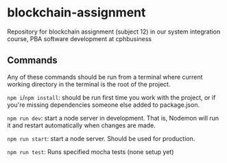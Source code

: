 # blockchain-assignment

Repository for blockchain assignment (subject 12) in our system integration course, PBA software development at cphbusiness

## Commands

Any of these commands should be run from a terminal where current working directory in the terminal is the root of the project.

`npm i`/`npm install`: should be run first time you work with the project, or if you're missing dependencies someone else added to package.json.

`npm run dev`: start a node server in development. That is, Nodemon will run it and restart automatically when changes are made.

`npm run start`: start a node server. Should be used for production.

`npm run test`: Runs specified mocha tests (none setup yet)
